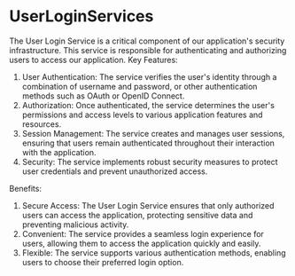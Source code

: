 # UserLoginServices
The User Login Service is a critical component of our application's security infrastructure. This service is responsible for authenticating and authorizing users to access our application.
Key Features:
1. User Authentication: The service verifies the user's identity through a combination of username and password, or other authentication methods such as OAuth or OpenID Connect.
2. Authorization: Once authenticated, the service determines the user's permissions and access levels to various application features and resources.
3. Session Management: The service creates and manages user sessions, ensuring that users remain authenticated throughout their interaction with the application.
4. Security: The service implements robust security measures to protect user credentials and prevent unauthorized access.

Benefits:
1. Secure Access: The User Login Service ensures that only authorized users can access the application, protecting sensitive data and preventing malicious activity.
2. Convenient: The service provides a seamless login experience for users, allowing them to access the application quickly and easily.
3. Flexible: The service supports various authentication methods, enabling users to choose their preferred login option.
